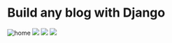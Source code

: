 # Build any blog with Django
![home](https//imgur.com/e5NbjlE)
<img src="https://imgur.com/dyXj0rr">
<img src="https://imgur.com/scCeesf">
<img src="https://imgur.com/zwE4B5H">
